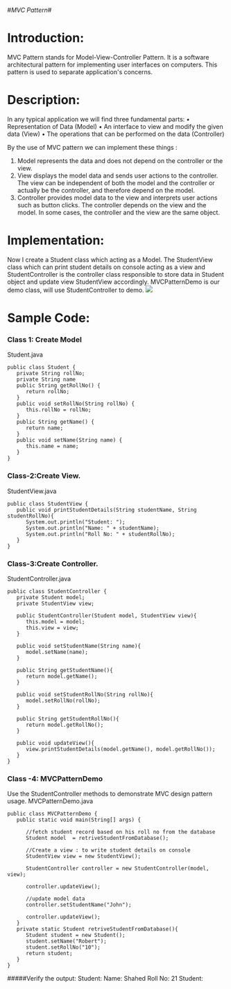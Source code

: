 #_MVC Pattern_#


# Introduction:
  MVC Pattern stands for Model-View-Controller Pattern. It is a software architectural pattern for implementing user interfaces on computers. This pattern is used to separate application's concerns.  

# Description:
 In any typical application we will find  three fundamental parts:
•	Representation of Data (Model)
•	An interface to view and modify the given data (View)
•	The operations that can be performed on the data (Controller)

By the use of MVC pattern we can implement these things :
1.	Model represents the data and does not depend on the controller or the view.
2.	View displays the model data and sends user actions to the controller. The view can be independent of both the model and the controller or actually be the controller, and therefore depend on the model.
3.	Controller provides model data to the view and interprets user actions such as button clicks. The controller depends on the view and the model. In some cases, the controller and the view are the same object.

# Implementation:
Now I create a Student class which  acting as a Model. The StudentView  class which can print student details on console acting as a view and StudentController is the controller class responsible to store data in Student object and update view StudentView accordingly. MVCPatternDemo is  our demo class, will use StudentController to demo.
![](https://www.tutorialspoint.com/design_pattern/images/mvc_pattern_uml_diagram.jpg)
# Sample Code:
### Class 1: Create Model
Student.java
```
public class Student {
   private String rollNo;
   private String name
   public String getRollNo() {
      return rollNo;
   }
   public void setRollNo(String rollNo) {
      this.rollNo = rollNo;
   }
   public String getName() {
      return name;
   } 
   public void setName(String name) {
      this.name = name;
   }
}
```
### Class-2:Create View.
StudentView.java
```
public class StudentView {
   public void printStudentDetails(String studentName, String studentRollNo){
      System.out.println("Student: ");
      System.out.println("Name: " + studentName);
      System.out.println("Roll No: " + studentRollNo);
   }
}
```
### Class-3:Create Controller.
StudentController.java
```
public class StudentController {
   private Student model;
   private StudentView view;

   public StudentController(Student model, StudentView view){
      this.model = model;
      this.view = view;
   }

   public void setStudentName(String name){
      model.setName(name);		
   }

   public String getStudentName(){
      return model.getName();		
   }

   public void setStudentRollNo(String rollNo){
      model.setRollNo(rollNo);		
   }

   public String getStudentRollNo(){
      return model.getRollNo();		
   }

   public void updateView(){				
      view.printStudentDetails(model.getName(), model.getRollNo());
   }	
}
```
### Class -4: MVCPatternDemo
Use the StudentController methods to demonstrate MVC design pattern usage.
MVCPatternDemo.java
```
public class MVCPatternDemo {
   public static void main(String[] args) {

      //fetch student record based on his roll no from the database
      Student model  = retriveStudentFromDatabase();

      //Create a view : to write student details on console
      StudentView view = new StudentView();

      StudentController controller = new StudentController(model, view);

      controller.updateView();

      //update model data
      controller.setStudentName("John");

      controller.updateView();
   }
   private static Student retriveStudentFromDatabase(){
      Student student = new Student();
      student.setName("Robert");
      student.setRollNo("10");
      return student;
   }
}
```
#####Verify the output:
Student: 
Name: Shahed
Roll No: 21
Student: 
 
